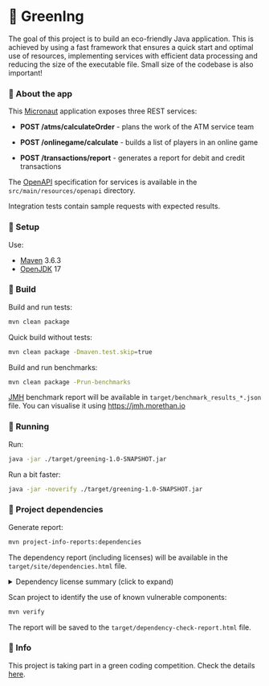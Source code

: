 # 🌱 GreenIng
The goal of this project is to build an eco-friendly Java application.
This is achieved by using a fast framework that ensures a quick start and optimal use of resources, implementing services with efficient data processing and reducing the size of the executable file. Small size of the codebase is also important!

### 🌱 About the app
This [Micronaut](https://micronaut.io) application exposes three REST services:
* <b>POST /atms/calculateOrder</b> - plans the work of the ATM service team

* <b>POST /onlinegame/calculate</b> - builds a list of players in an online game

* <b>POST /transactions/report</b> - generates a report for debit and credit transactions

The [OpenAPI](https://swagger.io/specification/) specification for services is available in the ```src/main/resources/openapi``` directory. 

Integration tests contain sample requests with expected results.


### 🌱 Setup

Use:
* [Maven](https://maven.apache.org) 3.6.3 
* [OpenJDK](https://openjdk.org) 17

### 🌱 Build

Build and run tests:
```bash
mvn clean package
```
Quick build without tests:
```bash
mvn clean package -Dmaven.test.skip=true
```
Build and run benchmarks:
```bash
mvn clean package -Prun-benchmarks
```
[JMH](https://openjdk.org/projects/code-tools/jmh/) benchmark report will be available in `target/benchmark_results_*.json` file. You can visualise it using 
https://jmh.morethan.io
### 🌱 Running
Run:
```bash
java -jar ./target/greening-1.0-SNAPSHOT.jar
```

Run a bit faster:
```bash
java -jar -noverify ./target/greening-1.0-SNAPSHOT.jar
```
### 🌱 Project dependencies
Generate report:
```bash
mvn project-info-reports:dependencies
```
The dependency report (including licenses) will be available in the `target/site/dependencies.html` file.

<details>
  <summary>Dependency license summary (click to expand)</summary>

> * MIT-0: reactive-streams
> * The Apache License, Version 2.0: org.apiguardian:apiguardian-api, org.opentest4j:opentest4j
> * MIT License: SLF4J API Module
> * Eclipse Public License v2.0: JUnit Jupiter API, JUnit Jupiter Engine, JUnit Jupiter Params, JUnit Platform Commons, JUnit Platform Engine API
> * GPL2 w/ CPE: Jakarta Annotations API
> * GNU Lesser General Public License: Logback Classic Module, Logback Core Module
> * Apache License 2.0: Bean Validation API, swagger-annotations
> * The MIT License: JOpt Simple
> * Apache License, Version 2.0: Netty/Buffer, Netty/Codec, Netty/Codec/HTTP, Netty/Codec/HTTP2, Netty/Codec/Socks, Netty/Common, Netty/Handler, Netty/Handler/Proxy, Netty/Resolver, Netty/Transport, Netty/Transport/Native/Unix/Common, Non-Blocking Reactive Foundation for the JVM, SnakeYAML
> * CDDL + GPLv2 with classpath exception: javax.annotation API
> * EPL 2.0: Jakarta Annotations API
> * GNU General Public License (GPL), version 2, with the Classpath exception: JMH Core
> * The Apache Software License, Version 2.0: Commons Math, Jackson datatype: JSR310, Jackson datatype: jdk8, Jackson-annotations, Jackson-core, Jakarta Dependency Injection, Micronaut, Micronaut Security, Micronaut Test, greening, jackson-databind
> * Eclipse Public License - v 1.0: Logback Classic Module, Logback Core Module

</details>

Scan project to identify the use of known vulnerable components:
```bash
mvn verify
```
The report will be saved to the `target/dependency-check-report.html` file.


### 🌱 Info
This project is taking part in a green coding competition. Check the details [here](https://www.ing.pl/zielonykod).